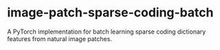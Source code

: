 # image-patch-sparse-coding-batch
A PyTorch implementation for batch learning sparse coding dictionary features from natural image patches. 
